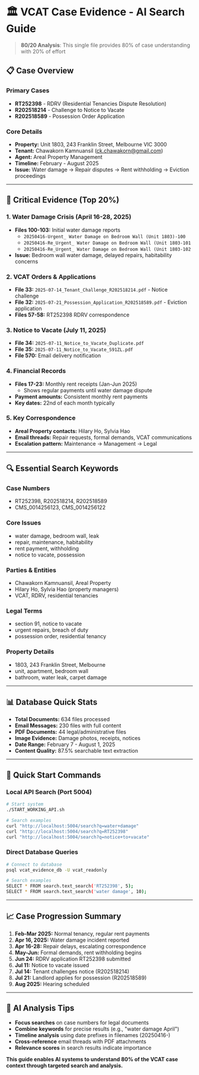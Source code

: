 # 🏛️ VCAT Case Evidence - AI Search Guide

> **80/20 Analysis**: This single file provides 80% of case understanding with 20% of effort

## 📋 **Case Overview**

### **Primary Cases**
- **RT252398** - RDRV (Residential Tenancies Dispute Resolution)
- **R202518214** - Challenge to Notice to Vacate  
- **R202518589** - Possession Order Application

### **Core Details**
- **Property:** Unit 1803, 243 Franklin Street, Melbourne VIC 3000
- **Tenant:** Chawakorn Kamnuansil (ck.chawakorn@gmail.com)
- **Agent:** Areal Property Management  
- **Timeline:** February - August 2025
- **Issue:** Water damage → Repair disputes → Rent withholding → Eviction proceedings

---

## 🎯 **Critical Evidence (Top 20%)**

### **1. Water Damage Crisis (April 16-28, 2025)**
- **Files 100-103:** Initial water damage reports
  - `20250416-Urgent_ Water Damage on Bedroom Wall (Unit 1803)-100`
  - `20250416-Re_Urgent_ Water Damage on Bedroom Wall (Unit 1803-101`
  - `20250416-Re_Urgent_ Water Damage on Bedroom Wall (Unit 1803-102`
- **Issue:** Bedroom wall water damage, delayed repairs, habitability concerns

### **2. VCAT Orders & Applications** 
- **File 33:** `2025-07-14_Tenant_Challenge_R202518214.pdf` - Notice challenge
- **File 32:** `2025-07-21_Possession_Application_R202518589.pdf` - Eviction application
- **Files 57-58:** RT252398 RDRV correspondence

### **3. Notice to Vacate (July 11, 2025)**
- **File 34:** `2025-07-11_Notice_to_Vacate_Duplicate.pdf`
- **File 35:** `2025-07-11_Notice_to_Vacate_S91ZL.pdf`
- **File 570:** Email delivery notification

### **4. Financial Records**
- **Files 17-23:** Monthly rent receipts (Jan-Jun 2025)
  - Shows regular payments until water damage dispute
- **Payment amounts:** Consistent monthly rent payments
- **Key dates:** 22nd of each month typically

### **5. Key Correspondence**
- **Areal Property contacts:** Hilary Ho, Sylvia Hao
- **Email threads:** Repair requests, formal demands, VCAT communications
- **Escalation pattern:** Maintenance → Management → Legal

---

## 🔍 **Essential Search Keywords**

### **Case Numbers**
- RT252398, R202518214, R202518589
- CMS_0014256123, CMS_0014256122

### **Core Issues**
- water damage, bedroom wall, leak
- repair, maintenance, habitability
- rent payment, withholding
- notice to vacate, possession

### **Parties & Entities**
- Chawakorn Kamnuansil, Areal Property
- Hilary Ho, Sylvia Hao (property managers)
- VCAT, RDRV, residential tenancies

### **Legal Terms**
- section 91, notice to vacate
- urgent repairs, breach of duty
- possession order, residential tenancy

### **Property Details**
- 1803, 243 Franklin Street, Melbourne
- unit, apartment, bedroom wall
- bathroom, water leak, carpet damage

---

## 📊 **Database Quick Stats**
- **Total Documents:** 634 files processed
- **Email Messages:** 230 files with full content
- **PDF Documents:** 44 legal/administrative files  
- **Image Evidence:** Damage photos, receipts, notices
- **Date Range:** February 7 - August 1, 2025
- **Content Quality:** 87.5% searchable text extraction

---

## 🚀 **Quick Start Commands**

### **Local API Search (Port 5004)**
```bash
# Start system
./START_WORKING_API.sh

# Search examples
curl "http://localhost:5004/search?q=water+damage"
curl "http://localhost:5004/search?q=RT252398"
curl "http://localhost:5004/search?q=notice+to+vacate"
```

### **Direct Database Queries**
```bash
# Connect to database  
psql vcat_evidence_db -U vcat_readonly

# Search examples
SELECT * FROM search.text_search('RT252398', 5);
SELECT * FROM search.text_search('water damage', 10);
```

---

## 📈 **Case Progression Summary**

1. **Feb-Mar 2025:** Normal tenancy, regular rent payments
2. **Apr 16, 2025:** Water damage incident reported
3. **Apr 16-28:** Repair delays, escalating correspondence  
4. **May-Jun:** Formal demands, rent withholding begins
5. **Jun 24:** RDRV application RT252398 submitted
6. **Jul 11:** Notice to vacate issued
7. **Jul 14:** Tenant challenges notice (R202518214)
8. **Jul 21:** Landlord applies for possession (R202518589)
9. **Aug 2025:** Hearing scheduled

---

## 🎯 **AI Analysis Tips**

- **Focus searches** on case numbers for legal documents
- **Combine keywords** for precise results (e.g., "water damage April")
- **Timeline analysis** using date prefixes in filenames (20250416-)
- **Cross-reference** email threads with PDF attachments
- **Relevance scores** in search results indicate importance

**This guide enables AI systems to understand 80% of the VCAT case context through targeted search and analysis.**